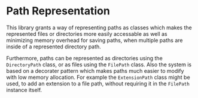 # Path Representation
 
This library grants a way of representing paths as classes which makes the represented files or directories more easily accessable
as well as minimizing memory overhead for saving paths, when multiple paths are inside of a represented directory path.

Furthermore, paths can be represented as directories using the `DirectoryPath` class, or as files using the `FilePath` class. 
Also the system is based on a decorater pattern which makes paths much easier to modify with low memory allocation. For example the `ExtensionPath` class might be used, to add an extension to a file path,
without requiring it in the `FilePath` instance itself.

